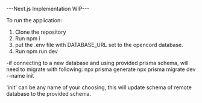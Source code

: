 ---Next.js Implementation WIP---

To run the application:
1. Clone the repository
2. Run npm i
3. put the .env file with DATABASE_URL set to the opencord database.
4. Run npm run dev

-if connecting to a new database and using provided prisma schema, will need to migrate with following:
  npx prisma generate
  npx prisma migrate dev --name init

'init' can be any name of your choosing, this will update schema of remote database to the provided schema.
